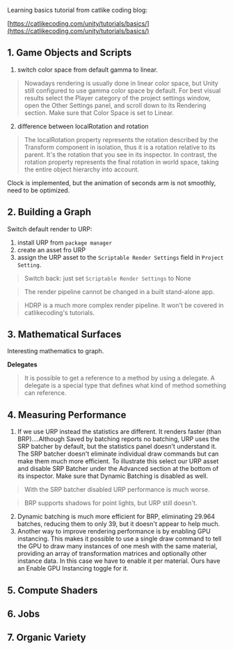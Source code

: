 Learning basics tutorial from catlike coding blog:

[https://catlikecoding.com/unity/tutorials/basics/](https://catlikecoding.com/unity/tutorials/basics/)

## 1. Game Objects and Scripts ##
1. switch color space from default gamma to linear. 
> Nowadays rendering is usually done in linear color space, but Unity still configured to use gamma color space by default. For best visual results select the Player category of the project settings window, open the Other Settings panel, and scroll down to its Rendering section. Make sure that Color Space is set to Linear. 
2. difference between localRotation and rotation
> The localRotation property represents the rotation described by the Transform component in isolation, thus it is a rotation relative to its parent. It's the rotation that you see in its inspector. In contrast, the rotation property represents the final rotation in world space, taking the entire object hierarchy into account. 

Clock is implemented, but the animation of seconds arm is not smoothly, need to be optimized.

## 2. Building a Graph ##
 Switch default render to URP:
 1. install URP from `package manager`
 2. create an asset fro URP
 3. assign the URP asset to the `Scriptable Render Settings` field in `Project Setting`.
 
 > Switch back: just set `Scriptable Render Settings` to None
 
 > The render pipeline cannot be changed in a built stand-alone app.
 
 > HDRP is a much more complex render pipeline. It won't be covered in catlikecoding's tutorials.
 
## 3. Mathematical Surfaces ##
Interesting mathematics to graph.

**Delegates**
> It is possible to get a reference to a method by using a delegate. A delegate is a special type that defines what kind of method something can reference.

## 4. Measuring Performance ##

1.  If we use URP instead the statistics are different. It renders faster (than BRP)....Although Saved by batching reports no batching, URP uses the SRP batcher by default, but the statistics panel doesn't understand it. The SRP batcher doesn't eliminate individual draw commands but can make them much more efficient. To illustrate this select our URP asset and disable SRP Batcher under the Advanced section at the bottom of its inspector. Make sure that Dynamic Batching is disabled as well.

> With the SRP batcher disabled URP performance is much worse.

> BRP supports shadows for point lights, but URP still doesn't.

2. Dynamic batching is much more efficient for BRP, eliminating 29.964 batches, reducing them to only 39, but it doesn't appear to help much.
3. Another way to improve rendering performance is by enabling GPU instancing. This makes it possible to use a single draw command to tell the GPU to draw many instances of one mesh with the same material, providing an array of transformation matrices and optionally other instance data. In this case we have to enable it per material. Ours have an Enable GPU Instancing toggle for it.

## 5. Compute Shaders ##

## 6. Jobs ## 

## 7. Organic Variety ##

